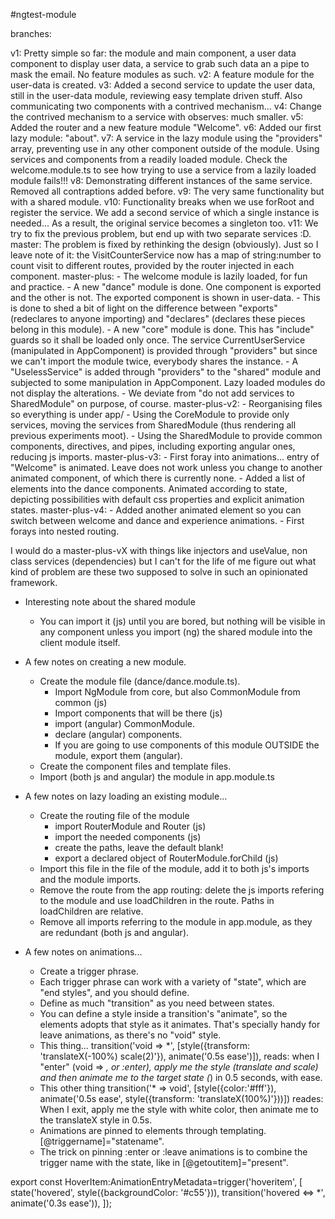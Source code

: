 #ngtest-module

branches:

v1: Pretty simple so far: the module and main component, a user data component to display user data, a service to grab such data an a pipe to mask the email. No feature modules as such.
v2: A feature module for the user-data is created.
v3: Added a second service to update the user data, still in the user-data module, reviewing easy template driven stuff. Also communicating two components with a contrived mechanism...
v4: Change the contrived mechanism to a service with observes: much smaller.
v5: Added the router and a new feature module "Welcome".
v6: Added our first lazy module: "about".
v7: A service in the lazy module using the "providers" array, preventing use in any other component outside of the module. Using services and components from a readily loaded module. Check the welcome.module.ts to see how trying to use a service from a lazily loaded module fails!!!
v8: Demonstrating different instances of the same service. Removed all contraptions added before.
v9: The very same functionality but with a shared module.
v10: Functionality breaks when we use forRoot and register the service. We add a second service of which a single instance is needed... As a result, the original service becomes a singleton too.
v11: We try to fix the previous problem, but end up with two separate services :D.
master: The problem is fixed by rethinking the design (obviously). Just so I leave note of it: the VisitCounterService now has a map of string:number to count visit to different routes, provided by the router injected in each component.
master-plus:
	- The welcome module is lazily loaded, for fun and practice.
	- A new "dance" module is done. One component is exported and the other is not. The exported component is shown in user-data.
		- This is done to shed a bit of light on the difference between "exports" (redeclares to anyone importing) and "declares" (declares these pieces belong in this module).
	- A new "core" module is done. This has "include" guards so it shall be loaded only once. The service CurrentUserService (manipulated in AppComponent) is provided through "providers" but since we can't import the module twice, everybody shares the instance.
	- A "UselessService" is added through "providers" to the "shared" module and subjected to some manipulation in AppComponent. Lazy loaded modules do not display the alterations.
	- We deviate from "do not add services to SharedModule" on purpose, of course.
master-plus-v2:
	- Reorganising files so everything is under app/
	- Using the CoreModule to provide only services, moving the services from SharedModule (thus rendering all previous experiments moot).
	- Using the SharedModule to provide common components, directives, and pipes, including exporting angular ones, reducing js imports.
master-plus-v3:
	- First foray into animations... entry of "Welcome" is animated. Leave does not work unless you change to another animated component, of which there is currently none.
	- Added a list of elements into the dance components. Animated according to state, depicting possibilities with default css properties and explicit animation states.
master-plus-v4:
	- Added another animated element so you can switch between welcome and dance and experience animations.
	- First forays into nested routing.

I would do a master-plus-vX with things like injectors and useValue, non class services (dependencies) but I can't for the life of me figure out what kind of problem are these two supposed to solve in such an opinionated framework.

- Interesting note about the shared module
	- You can import it (js) until you are bored, but nothing will be visible in any component unless you import (ng) the shared module into the client module itself.

- A few notes on creating a new module.
	- Create the module file (dance/dance.module.ts).
		- Import NgModule from core, but also CommonModule from common (js)
		- Import components that will be there (js)
		- import (angular) CommonModule.
		- declare (angular) components.
		- If you are going to use components of this module OUTSIDE the module, export them (angular).
	- Create the component files and template files.
	- Import (both js and angular) the module in app.module.ts

- A few notes on lazy loading an existing module...
	- Create the routing file of the module
		- import RouterModule and Router (js)
		- import the needed components (js)
		- create the paths, leave the default blank!
		- export a declared object of RouterModule.forChild (js)
	- Import this file in the file of the module, add it to both js's imports and the module imports.
	- Remove the route from the app routing: delete the js imports refering to the module and use loadChildren in the route. Paths in loadChildren are relative.
	- Remove all imports referring to the module in app.module, as they are redundant (both js and angular).

- A few notes on animations...
	- Create a trigger phrase.
	- Each trigger phrase can work with a variety of "state", which are "end styles", and you should define.
	- Define as much "transition" as you need between states.
	- You can define a style inside a transition's "animate", so the elements adopts that style as it animates. That's specially handy for leave animations, as there's no "void" style.
	- This thing... 
		transition('void => *', [style({transform: 'translateX(-100%) scale(2)'}), animate('0.5s ease')]),
			reads: when I "enter" (void => *, or :enter), apply me the style (translate and scale) and then animate me to the target state (*) in 0.5 seconds, with ease.
	- This other thing
		transition('* => void', [style({color:'#fff'}), animate('0.5s ease', style({transform: 'translateX(100%)'}))])
			reades: When I exit, apply me the style with white color, then animate me to the translateX style in 0.5s.
	- Animations are pinned to elements through templating. [@triggername]="statename".
	- The trick on pinning :enter or :leave animations is to combine the trigger name with the state, like in [@getoutitem]="present".

export const HoverItem:AnimationEntryMetadata=trigger('hoveritem', [
	state('hovered', style({backgroundColor: '#c55'})),
	transition('hovered <=> *', animate('0.3s ease')),
]);
